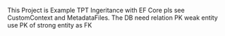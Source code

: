 This Project is Example TPT Ingeritance with EF Core pls see CustomContext and MetadataFiles.
The DB need relation PK weak entity use PK of strong entity as FK
